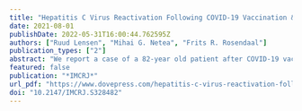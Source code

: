 ```yaml
---
title: "Hepatitis C Virus Reactivation Following COVID-19 Vaccination &ndash; A Case Report"
date: 2021-08-01
publishDate: 2022-05-31T16:00:44.762595Z
authors: ["Ruud Lensen", "Mihai G. Netea", "Frits R. Rosendaal"]
publication_types: ["2"]
abstract: "We report a case of a 82-year old patient after COVID-19 vaccination and we performed lab tests to assess the effects."
featured: false
publication: "*IMCRJ*"
url_pdf: "https://www.dovepress.com/hepatitis-c-virus-reactivation-following-covid-19-vaccination--a-case--peer-reviewed-fulltext-article-IMCRJ"
doi: "10.2147/IMCRJ.S328482"
---
```


